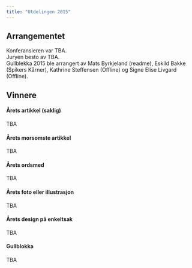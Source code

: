 ```yaml
---
title: "Utdelingen 2015"
---
```


## Arrangementet

Konferansieren var TBA.  
Juryen besto av TBA.  
Gullblekka 2015 ble arrangert av Mats Byrkjeland (readme), Eskild Bakke (Spikers Kårner), Kathrine Steffensen (Offline) og Signe Elise Livgard (Offline).  

## Vinnere

#### Årets artikkel (saklig)
TBA

#### Årets morsomste artikkel
TBA

#### Årets ordsmed
TBA

#### Årets foto eller illustrasjon
TBA

#### Årets design på enkeltsak
TBA

#### Gullblokka
TBA